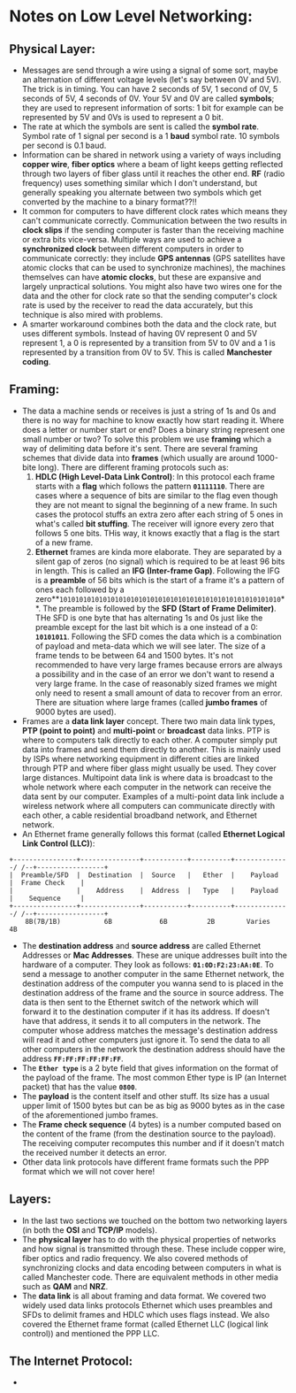 # Notes on Low Level Networking:
##  Physical Layer:
- Messages are send through a wire using a signal of some sort, maybe an alternation of different voltage levels (let's say between 0V and 5V). The trick is in timing. You can have 2 seconds of 5V, 1 second of 0V, 5 seconds of 5V, 4 seconds of 0V. Your 5V and 0V are called **symbols**; they are used to represent information of sorts: 1 bit for example can be represented by 5V and 0Vs is used to represent a 0 bit.
- The rate at which the symbols are sent is called the **symbol rate**. Symbol rate of 1 signal per second is a 1 **baud** symbol rate. 10 symbols per second is 0.1 baud.
- Information can be shared in network using a variety of ways including **copper wire**, **fiber optics** where a beam of light keeps getting reflected through two layers of fiber glass until it reaches the other end. **RF** (radio frequency) uses something similar which I don't understand, but generally speaking you alternate between two symbols which get converted by the machine to a binary format??!!
- It common for computers to have different clock rates which means they can't communicate correctly. Communication between the two results in **clock slips** if the sending computer is faster than the receiving machine or extra bits vice-versa. Multiple ways are used to achieve a **synchronized clock** between different computers in order to communicate correctly: they include **GPS antennas** (GPS satellites have atomic clocks that can be used to synchronize machines), the machines themselves can have **atomic clocks**, but these are expansive and largely unpractical solutions. You might also have two wires one for the data and the other for clock rate so that the sending computer's clock rate is used by the receiver to read the data accurately, but this technique is also mired with problems.
- A smarter workaround combines both the data and the clock rate, but uses different symbols. Instead of having 0V represent 0 and 5V represent 1, a 0 is represented by a transition from 5V to 0V and a 1 is represented by a transition from 0V to 5V. This is called **Manchester coding**.

## Framing:
- The data a machine sends or receives is just a string of 1s and 0s and there is no way for machine to know exactly how start reading it. Where does a letter or number start or end? Does a binary string represent one small number or two? To solve this problem we use **framing** which a way of delimiting data before it's sent. There are several framing schemes that divide data into **frames** (which usually are around 1000-bite long). There are different framing protocols such as:
	1. **HDLC (High Level-Data Link Control)**: In this protocol each frame starts with a **flag** which follows the pattern **`01111110`**. There are cases where a sequence of bits are similar to the flag even though they are not meant to signal the beginning of a new frame. In such cases the protocol stuffs an extra zero after each string of 5 ones in what's called **bit stuffing**. The receiver will ignore every zero that follows 5 one bits. THis way, it knows exactly that a flag is the start of a new frame.
	2. **Ethernet** frames are kinda more elaborate. They are separated by a silent gap of zeros (no signal) which is required to be at least 96 bits in length. This is called an **IFG (Inter-frame Gap)**. Following the IFG is a **preamble** of 56 bits which is the start of a frame it's a pattern of ones each followed by a zero**`10101010101010101010101010101010101010101010101010101010`**. The preamble is followed by the **SFD (Start of Frame Delimiter)**. THe SFD is one byte that has alternating 1s and 0s just like the preamble except for the last bit which is a one instead of a 0: **`10101011`**. Following the SFD comes the data which is a combination of payload and meta-data which we will see later. The size of a frame tends to be between 64 and 1500 bytes. It's not recommended to have very large frames because errors are always a possibility and in the case of an error we don't want to resend a very large frame. In the case of reasonably sized frames we might only need to resent a small amount of data to recover from an error. There are situation where large frames (called **jumbo frames** of 9000 bytes are used).
- Frames are a **data link layer** concept. There two main data link types, **PTP (point to point)** and **multi-point** or **broadcast** data links. PTP is where to computers talk directly to each other. A computer simply put data into frames and send them directly to another. This is mainly used by ISPs where networking equipment in different cities are linked through PTP and where fiber glass might usually be used. They cover large distances. Multipoint data link is where data is broadcast to the whole network where each computer in the network can receive the data sent by our computer. Examples of a multi-point data link include a wireless network where all computers can communicate directly with each other, a cable residential broadband network, and Ethernet network.
- An Ethernet frame generally follows this format (called **Ethernet Logical Link Control (LLC)**):
```
+----------------+---------------+-----------+----------+--------------/ /--+-----------------+
|  Preamble/SFD  |  Destination  |  Source   |   Ether  |    Payload      	|  Frame Check 	  |
|                | 	  Address    |  Address  |   Type   |    Payload      	|    Sequence     |
+----------------+---------------+-----------+----------+--------------/ /--+-----------------+
	8B(7B/1B)           6B            6B          2B		Varies                   4B
```
- The **destination address** and **source address** are called Ethernet Addresses or **Mac Addresses**. These are unique addresses built into the hardware of a computer. They look as follows: **`01:0D:F2:23:AA:0E`**. To send a message to another computer in the same Ethernet network, the destination address of the computer you wanna send to is placed in the destination address of the frame and the source in source address. The data is then sent to the Ethernet switch of the network which will forward it to the destination computer if it has its address. If doesn't have that address, it sends it to all computers in the network. The computer whose address matches the message's destination address will read it and other computers just ignore it. To send the data to all other computers in the network the destination address should have the address **`FF:FF:FF:FF:FF:FF`**.
- The **`Ether type`** is a 2 byte field that gives information on the format of the payload of the frame. The most common Ether type is IP (an Internet packet) that has the value **`0800`**.
- The **payload** is the content itself and other stuff. Its size has a usual upper limit of 1500 bytes but can be as big as 9000 bytes as in the case of the aforementioned jumbo frames.
- The **Frame check sequence** (4 bytes) is a number computed based on the content of the frame (from the destination source to the payload). The receiving computer recomputes this number and if it doesn't match the received number it detects an error. 
- Other data link protocols have different frame formats such the PPP format which we will not cover here!

## Layers:
- In the last two sections we touched on the bottom two networking layers (in both the **OSI** and **TCP/IP** models).
- The **physical layer** has to do with the physical properties of networks and how signal is transmitted through these. These include copper wire, fiber optics and radio frequency. We also covered methods of synchronizing clocks and data encoding between computers in what is called Manchester code. There are equivalent methods in other media such as **QAM** and **NRZ**.
- The **data link** is all about framing and data format. We covered two widely used data links protocols Ethernet which uses preambles and SFDs to delimit frames and HDLC which uses flags instead. We also covered the Ethernet frame format (called Ethernet LLC (logical link control)) and mentioned the PPP LLC. 

## The Internet Protocol:
- 

